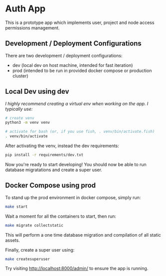 # Auth App

This is a prototype app which implements user, project and node access permissions management.

## Development / Deployment Configurations

There are two development / deployment configurations:

* dev (local dev on host machine, intended for fast iteration)
* prod (intended to be run in provided docker compose or production cluster)

## Local Dev using dev

_I highly recommend creating a virtual env when working on the app. I typically use:_

```sh
# create venv
python3 -m venv venv

# activate for bash (or, if you use fish, . venv/bin/activate.fish)
. venv/bin/activate
```

After activating the venv, instead the dev requirements:

```sh
pip install -r requirements/dev.txt
```

Now you're ready to start developing! You should now be able to run database migratations and create a super user.

## Docker Compose using prod

To stand up the prod environment in docker compose, simply run:

```sh
make start
```

Wait a moment for all the containers to start, then run:

```sh
make migrate collectstatic
```

This will perform a one time database migration and compilation of all static assets.

Finally, create a super user using:

```sh
make createsuperuser
```

Try visiting [http://localhost:8000/admin/](http://localhost:8000/admin/) to ensure the app is running.
